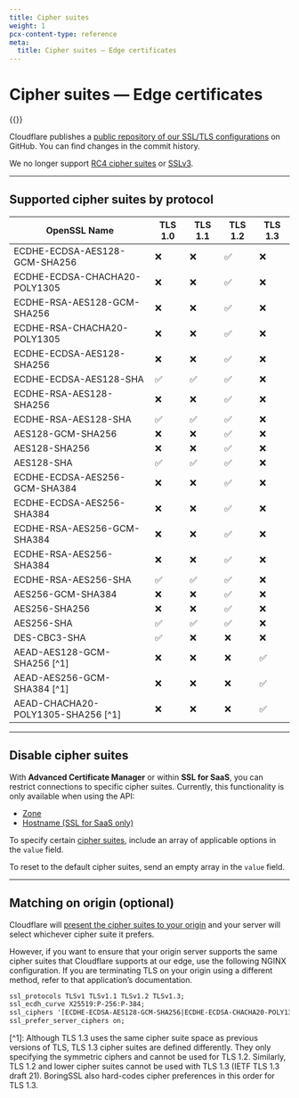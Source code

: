 ```yaml
---
title: Cipher suites
weight: 1
pcx-content-type: reference
meta:
  title: Cipher suites — Edge certificates
---
```


# Cipher suites — Edge certificates

{{<render file="_cipher-suites-definition.md">}}

Cloudflare publishes a [public repository of our SSL/TLS configurations](https://github.com/cloudflare/sslconfig) on GitHub. You can find changes in the commit history.

We no longer support [RC4 cipher suites](https://blog.cloudflare.com/end-of-the-road-for-rc4/) or [SSLv3](https://blog.cloudflare.com/sslv3-support-disabled-by-default-due-to-vulnerability/).

---

## Supported cipher suites by protocol

| OpenSSL Name                        | TLS 1.0 | TLS 1.1 | TLS 1.2 | TLS 1.3 |
| ----------------------------------- | ------- | ------- | ------- | ------- |
| ECDHE-ECDSA-AES128-GCM-SHA256       | ❌      | ❌      | ✅      | ❌      |
| ECDHE-ECDSA-CHACHA20-POLY1305       | ❌      | ❌      | ✅      | ❌      |
| ECDHE-RSA-AES128-GCM-SHA256         | ❌      | ❌      | ✅      | ❌      |
| ECDHE-RSA-CHACHA20-POLY1305         | ❌      | ❌      | ✅      | ❌      |
| ECDHE-ECDSA-AES128-SHA256           | ❌      | ❌      | ✅      | ❌      |
| ECDHE-ECDSA-AES128-SHA              | ✅      | ✅      | ✅      | ❌      |
| ECDHE-RSA-AES128-SHA256             | ❌      | ❌      | ✅      | ❌      |
| ECDHE-RSA-AES128-SHA                | ✅      | ✅      | ✅      | ❌      |
| AES128-GCM-SHA256                   | ❌      | ❌      | ✅      | ❌      |
| AES128-SHA256                       | ❌      | ❌      | ✅      | ❌      |
| AES128-SHA                          | ✅      | ✅      | ✅      | ❌      |
| ECDHE-ECDSA-AES256-GCM-SHA384       | ❌      | ❌      | ✅      | ❌      |
| ECDHE-ECDSA-AES256-SHA384           | ❌      | ❌      | ✅      | ❌      |
| ECDHE-RSA-AES256-GCM-SHA384         | ❌      | ❌      | ✅      | ❌      |
| ECDHE-RSA-AES256-SHA384             | ❌      | ❌      | ✅      | ❌      |
| ECDHE-RSA-AES256-SHA                | ✅      | ✅      | ✅      | ❌      |
| AES256-GCM-SHA384                   | ❌      | ❌      | ✅      | ❌      |
| AES256-SHA256                       | ❌      | ❌      | ✅      | ❌      |
| AES256-SHA                          | ✅      | ✅      | ✅      | ❌      |
| DES-CBC3-SHA                        | ✅      | ❌      | ❌      | ❌      |
| AEAD-AES128-GCM-SHA256 \[^1]        | ❌      | ❌      | ❌      | ✅      |
| AEAD-AES256-GCM-SHA384 \[^1]        | ❌      | ❌      | ❌      | ✅      |
| AEAD-CHACHA20-POLY1305-SHA256 \[^1] | ❌      | ❌      | ❌      | ✅      |

---

## Disable cipher suites

With **Advanced Certificate Manager** or within **SSL for SaaS**, you can restrict connections to specific cipher suites. Currently, this functionality is only available when using the API:

- [Zone](https://api.cloudflare.com/#zone-settings-change-ciphers-setting)
- [Hostname (SSL for SaaS only)](https://api.cloudflare.com/#custom-hostname-for-a-zone-create-custom-hostname)

To specify certain [cipher suites](#supported-cipher-suites-by-protocol), include an array of applicable options in the `value` field.

To reset to the default cipher suites, send an empty array in the `value` field.

---

## Matching on origin (optional)

Cloudflare will [present the cipher suites to your origin](/ssl/origin-configuration/cipher-suites/) and your server will select whichever cipher suite it prefers.

However, if you want to ensure that your origin server supports the same cipher suites that Cloudflare supports at our edge, use the following NGINX configuration. If you are terminating TLS on your origin using a different method, refer to that application’s documentation.

```txt
ssl_protocols TLSv1 TLSv1.1 TLSv1.2 TLSv1.3;
ssl_ecdh_curve X25519:P-256:P-384;
ssl_ciphers '[ECDHE-ECDSA-AES128-GCM-SHA256|ECDHE-ECDSA-CHACHA20-POLY1305|ECDHE-RSA-AES128-GCM-SHA256|ECDHE-RSA-CHACHA20-POLY1305]:ECDHE+AES128:RSA+AES128:ECDHE+AES256:RSA+AES256:ECDHE+3DES:RSA+3DES';
ssl_prefer_server_ciphers on;
```

\[^1]: Although TLS 1.3 uses the same cipher suite space as previous versions of TLS, TLS 1.3 cipher suites are defined differently. They only specifying the symmetric ciphers and cannot be used for TLS 1.2. Similarly, TLS 1.2 and lower cipher suites cannot be used with TLS 1.3 (IETF TLS 1.3 draft 21). BoringSSL also hard-codes cipher preferences in this order for TLS 1.3.
